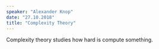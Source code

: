 ```yaml
---
speaker: "Alexander Knop"
date: "27.10.2018"
title: "Complexity Theory"
---
```

Complexity theory studies how hard is compute something.
